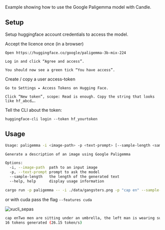 Example showing how to use the Google Paligemma model with Candle.
## Setup

Setup huggingface account credentials to access the model.
 
 Accept the licence once (in a browser)

    Open https://huggingface.co/google/paligemma-3b-mix-224

    Log in and click “Agree and access”.

    You should now see a green tick “You have access”.

Create / copy a user access-token

    Go to Settings ▸ Access Tokens on Hugging Face.

    Click “New token”, scope: Read is enough. Copy the string that looks like hf_abcd….

Tell the CLI about the token:

    huggingface-cli login --token hf_yourtoken
## Usage

```bash
Usage: paligemma -i <image-path> -p <text-prompt> [--sample-length <sample-length>]

Generate a description of an image using Google Paligemma

Options:
  -i, --image-path  path to an input image
  -p, --text-prompt prompt to ask the model
  --sample-length   the length of the generated text
  --help, help      display usage information
```

```bash
cargo run -p paligemma -- -i ./data/gangsters.png -p "cap en" --sample-length 100
```
or with cuda pass the flag `--features cuda`


![xucli_sepas](https://github.com/user-attachments/assets/388ea039-d024-4a19-8462-f658856043b9)

```bash
cap enTwo men are sitting under an umbrella, the left man is wearing sunglasses.
16 tokens generated (26.15 token/s)
```
